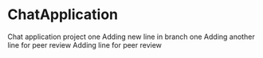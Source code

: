 # ChatApplication
Chat application project one 
Adding new line in branch one
Adding another line for peer review
Adding line for peer review
